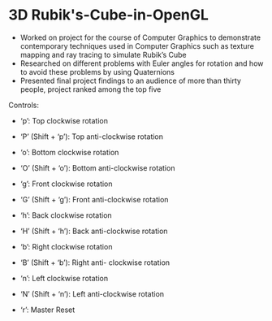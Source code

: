 # 3D Rubik's-Cube-in-OpenGL

* Worked on project for the course of Computer Graphics to demonstrate contemporary techniques used in Computer Graphics such as texture mapping and ray tracing to simulate Rubik’s Cube
* Researched on different problems with Euler angles for rotation and how to avoid these problems by using Quaternions
* Presented final project findings to an audience of more than thirty people, project ranked among the top five

Controls: 
* ‘p’: Top clockwise rotation
* ‘P’ (Shift + ‘p’): Top anti-clockwise rotation
* ‘o’: Bottom clockwise rotation
* ‘O’ (Shift + ‘o’): Bottom  anti-clockwise rotation

* ‘g’: Front clockwise rotation
* ‘G’ (Shift + ‘g’): Front anti-clockwise rotation
* ‘h’: Back clockwise rotation
* ‘H’ (Shift + ‘h’): Back anti-clockwise rotation

* ‘b’: Right clockwise rotation
* ‘B’ (Shift + ‘b’): Right anti- clockwise rotation
* ‘n’: Left clockwise rotation
* ‘N’ (Shift + ‘n’): Left anti-clockwise rotation

* ‘r’: Master Reset
